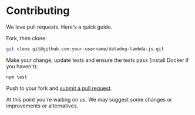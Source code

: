 # Contributing

We love pull requests. Here's a quick guide.

Fork, then clone:

```bash
git clone git@github.com:your-username/datadog-lambda-js.git
```

Make your change, update tests and ensure the tests pass (install Docker if you haven't):

```bash
npm test
```

Push to your fork and [submit a pull request][pr].

[pr]: https://github.com/your-username/datadog-lambda-js/compare/DataDog:master...master

At this point you're waiting on us. We may suggest some changes or improvements or alternatives.
